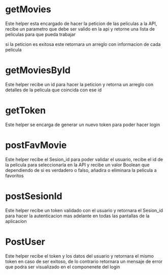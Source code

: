 # getMovies

Este helper esta encargado de hacer la peticion de las peliculas a la API, recibe un parametro que debe ser valido en la api y retorne una lista de peliculas para que pueda trabajar

si la peticion es exitosa este retornara un arreglo con informacion de cada pelicula

# getMoviesById

Este helper recibe un id para hacer la peticion y retorna un arreglo con detalles de la pelicula que coincida con ese id

# getToken

Este helper se encarga de generar un nuevo token para poder hacer login

# postFavMovie

Este helper recibe el Sesion_id para poder validar el usuario, recibe el id de la pelicula para seleccionarla en la API y recibe un valor Boolean que dependiendo de si es verdadero o falso, añadira o eliminara la pelicula a favoritos

# postSesionId

Este helper recibe un token validado con el usuario y retornara el Sesion_id para hacer la autenticacion mas adelante en todas las pantallas de la aplicacion

# PostUser

Este helper recibe el token y los datos del usuario y retornara el mismo token en caso de ser exitoso, de lo contrario retornara un mensaje de error que podra ser visualizado en el componenete del login


